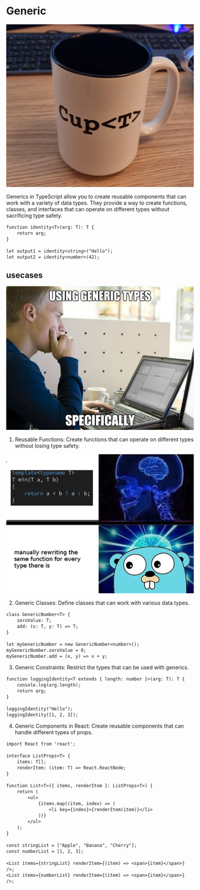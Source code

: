 # Generic #
![alt text](asset/genr.webp)

Generics in TypeScript allow you to create reusable components that can work with a variety of data types. They provide a way to create functions, classes, and interfaces that can operate on different types without sacrificing type safety.

```tyepescript 
function identity<T>(arg: T): T {
    return arg;
}

let output1 = identity<string>("Hello");
let output2 = identity<number>(42);
```


## usecases ##

![alt text](asset/gss.jpg)

1. Reusable Functions: Create functions that can operate on different types without losing type safety.

![alt text](asset/gen.webp)

2. Generic Classes: Define classes that can work with various data types.
```tyepescript 
class GenericNumber<T> {
    zeroValue: T;
    add: (x: T, y: T) => T;
}

let myGenericNumber = new GenericNumber<number>();
myGenericNumber.zeroValue = 0;
myGenericNumber.add = (x, y) => x + y;
```

3. Generic Constraints: Restrict the types that can be used with generics.
```tyepescript
function loggingIdentity<T extends { length: number }>(arg: T): T {
    console.log(arg.length);
    return arg;
}

loggingIdentity("Hello");
loggingIdentity([1, 2, 3]);
```

4. Generic Components in React: Create reusable components that can handle different types of props.

```tyepescript
import React from 'react';

interface ListProps<T> {
    items: T[];
    renderItem: (item: T) => React.ReactNode;
}

function List<T>({ items, renderItem }: ListProps<T>) {
    return (
        <ul>
            {items.map((item, index) => (
                <li key={index}>{renderItem(item)}</li>
            ))}
        </ul>
    );
}

const stringList = ["Apple", "Banana", "Cherry"];
const numberList = [1, 2, 3];

<List items={stringList} renderItem={(item) => <span>{item}</span>} />;
<List items={numberList} renderItem={(item) => <span>{item}</span>} />;
```
